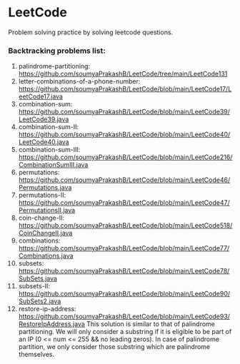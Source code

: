 # LeetCode
Problem solving practice by solving leetcode questions.

### Backtracking problems list:
1. palindrome-partitioning: https://github.com/soumyaPrakashB/LeetCode/tree/main/LeetCode131
2. letter-combinations-of-a-phone-number: https://github.com/soumyaPrakashB/LeetCode/blob/main/LeetCode17/LeetCode17.java
3. combination-sum: https://github.com/soumyaPrakashB/LeetCode/blob/main/LeetCode39/LeetCode39.java
4. combination-sum-II: https://github.com/soumyaPrakashB/LeetCode/blob/main/LeetCode40/LeetCode40.java
5. combination-sum-III: https://github.com/soumyaPrakashB/LeetCode/blob/main/LeetCode216/CombinationSumIII.java
6. permutations: https://github.com/soumyaPrakashB/LeetCode/blob/main/LeetCode46/Permutations.java
7. permutations-II: https://github.com/soumyaPrakashB/LeetCode/blob/main/LeetCode47/PermutationsII.java
8. coin-change-II: https://github.com/soumyaPrakashB/LeetCode/blob/main/LeetCode518/CoinChangeII.java
9. combinations: https://github.com/soumyaPrakashB/LeetCode/blob/main/LeetCode77/Combinations.java
10. subsets: https://github.com/soumyaPrakashB/LeetCode/blob/main/LeetCode78/SubSets.java
11. subsets-II: https://github.com/soumyaPrakashB/LeetCode/blob/main/LeetCode90/SubSets2.java
12. restore-ip-address: https://github.com/soumyaPrakashB/LeetCode/blob/main/LeetCode93/RestoreIpAddress.java
    This solution is similar to that of palindrome partitioning. We will only consider a substring if it is eligible to be part of an IP (0 <= num <= 255 && no leading zeros). In case of palindrome partition, we only consider those substring which are palindrome themselves.
